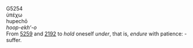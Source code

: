 <body>
  <p>G5254<br>  ὑπέχω  <br> hupechō  <br><i>hoop-ekh‘-o </i><br>From <a href="g5259.htm">5259</a> and <a href="g2192.htm">2192</a>  to <i>hold</i> oneself <i>under</i>, that is, <i>endure</i> with patience: - suffer.<br></p>
 </body>
